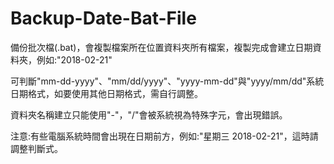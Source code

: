 # Backup-Date-Bat-File
備份批次檔(.bat)，會複製檔案所在位置資料夾所有檔案，複製完成會建立日期資料夾，例如:"2018-02-21"

可判斷"mm-dd-yyyy"、"mm/dd/yyyy"、"yyyy-mm-dd"與"yyyy/mm/dd"系統日期格式，如要使用其他日期格式，需自行調整。

資料夾名稱建立只能使用"-"，"/"會被系統視為特殊字元，會出現錯誤。

注意:有些電腦系統時間會出現在日期前方，例如:"星期三 2018-02-21"，這時請調整判斷式。

